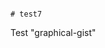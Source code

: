                                                                                                                                                                                                                                                                                                                                                                                                                                                # test7
Test "graphical-gist"